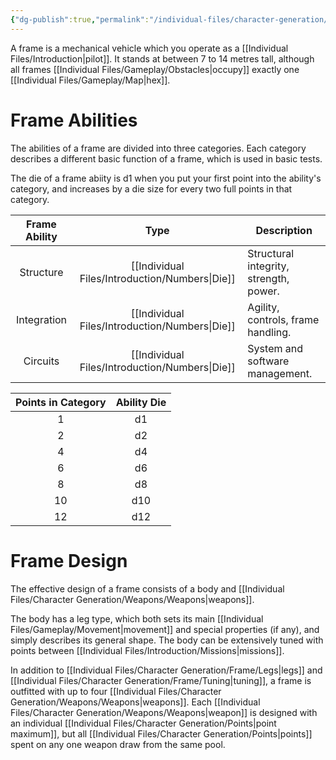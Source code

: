 ```yaml
---
{"dg-publish":true,"permalink":"/individual-files/character-generation/frame/"}
---
```


A frame is a mechanical vehicle which you operate as a [[Individual Files/Introduction\|pilot]]. It stands at between 7 to 14 metres tall, although all frames [[Individual Files/Gameplay/Obstacles\|occupy]] exactly one [[Individual Files/Gameplay/Map\|hex]].

# Frame Abilities
The abilities of a frame are divided into three categories. Each category describes a different basic function of a frame, which is used in basic tests.

The die of a frame abiity is d1 when you put your first point into the ability's category, and increases by a die size for every two full points in that category. 

| Frame Ability |        Type         | Description                            |
|:-------------:|:-------------------:| -------------------------------------- |
|   Structure   | [[Individual Files/Introduction/Numbers\|Die]] | Structural integrity, strength, power. |
|  Integration  | [[Individual Files/Introduction/Numbers\|Die]] | Agility, controls, frame handling.     |
|   Circuits    | [[Individual Files/Introduction/Numbers\|Die]] | System and software management.        |

| Points in Category | Ability Die |
|:------------------:|:-----------:|
|         1          |     d1      |
|         2          |     d2      |
|         4          |     d4      |
|         6          |     d6      |
|         8          |     d8      |
|         10         |     d10     |
|         12         |     d12     |


# Frame Design
The effective design of a frame consists of a body and [[Individual Files/Character Generation/Weapons/Weapons\|weapons]].

The body has a leg type, which both sets its main [[Individual Files/Gameplay/Movement\|movement]] and special properties (if any), and simply describes its general shape. The body can be extensively tuned with points between [[Individual Files/Introduction/Missions\|missions]]. 

In addition to [[Individual Files/Character Generation/Frame/Legs\|legs]] and [[Individual Files/Character Generation/Frame/Tuning\|tuning]], a frame is outfitted with up to four [[Individual Files/Character Generation/Weapons/Weapons\|weapons]]. Each [[Individual Files/Character Generation/Weapons/Weapons\|weapon]] is designed with an individual [[Individual Files/Character Generation/Points\|point maximum]], but all [[Individual Files/Character Generation/Points\|points]] spent on any one weapon draw from the same pool.